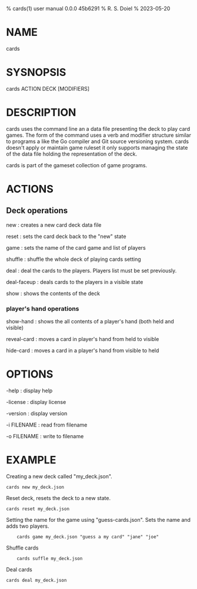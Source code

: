 % cards(1) user manual 0.0.0 45b6291
% R. S. Doiel
% 2023-05-20

# NAME

cards

# SYSNOPSIS

cards ACTION DECK [MODIFIERS]

# DESCRIPTION

cards uses the command line an a data file presenting the
deck to play card games. The form of the command uses a verb
and modifier structure similar to programs a like the Go compiler
and Git source versioning system.  cards doesn't apply or
maintain game ruleset it only supports managing the state of the
data file holding the representation of the deck.

cards is part of the gameset collection of game programs.

# ACTIONS

## Deck operations

new
: creates a new card deck data file

reset
: sets the card deck back to the "new" state

game
: sets the name of the card game and list of players

shuffle
: shuffle the whole deck of playing cards setting

deal
: deal the cards to the players. Players list must be set previously.

deal-faceup
: deals cards to the players in a visible state

show
: shows the contents of the deck

### player's hand operations

show-hand
: shows the all contents of a player's hand (both held and visible)

reveal-card
: moves a card in player's hand from held to visible

hide-card
: moves a card in a player's hand from visible to held

# OPTIONS

-help
: display help

-license
: display license

-version
: display version

-i FILENAME
: read from filename

-o FILENAME
: write to filename


# EXAMPLE

Creating a new deck called "my_deck.json".

~~~
cards new my_deck.json
~~~

Reset deck, resets the deck to a new state.

~~~
cards reset my_deck.json
~~~

Setting the name for the game using "guess-cards.json".
Sets the name and adds two players.

~~~
	cards game my_deck.json "guess a my card" "jane" "joe"
~~~

Shuffle cards

~~~
	cards suffle my_deck.json
~~~

Deal cards

~~~
cards deal my_deck.json
~~~


